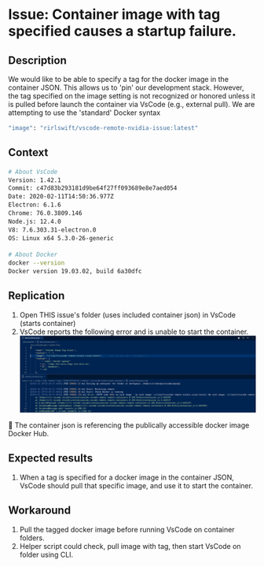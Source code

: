 # Issue: Container image with tag specified causes a startup failure.

## Description
We would like to be able to specify a tag for the docker image in the container JSON. 
This allows us to 'pin' our development stack.
However, the tag specified on the image setting is not recognized or honored unless it is pulled before launch the container via VsCode (e.g., external pull). We are attempting to use the 'standard' Docker syntax

``` bash
"image": "rirlswift/vscode-remote-nvidia-issue:latest"
```

## Context
``` bash
# About VsCode
Version: 1.42.1
Commit: c47d83b293181d9be64f27ff093689e8e7aed054
Date: 2020-02-11T14:50:36.977Z
Electron: 6.1.6
Chrome: 76.0.3809.146
Node.js: 12.4.0
V8: 7.6.303.31-electron.0
OS: Linux x64 5.3.0-26-generic

# About Docker
docker --version
Docker version 19.03.02, build 6a30dfc
```

## Replication 
1) Open THIS issue's folder (uses included container json) in VsCode (starts container)
3) VsCode reports the following error and is unable to start the container.
![Container Log](images/issue.png)


:loudspeaker: The container json is referencing the publically accessible docker image Docker Hub.


## Expected results 
1) When a tag is specified for a docker image in the container JSON, VsCode should pull that specific image, and use it to start the container.

## Workaround
1) Pull the tagged docker image before running VsCode on container folders.
2) Helper script could check, pull image with tag, then start VsCode on folder using CLI.
